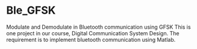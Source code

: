 # Ble_GFSK
Modulate and Demodulate in Bluetooth communication using GFSK 
This is one project in our course, Digital Communication System Design.
The requirement is to implement bluetooth communication using Matlab.
